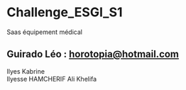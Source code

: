 # Challenge_ESGI_S1
Saas équipement médical  
## Guirado Léo  : horotopia@hotmail.com
Ilyes Kabrine  
Ilyesse HAMCHERIF
Ali Khelifa  
